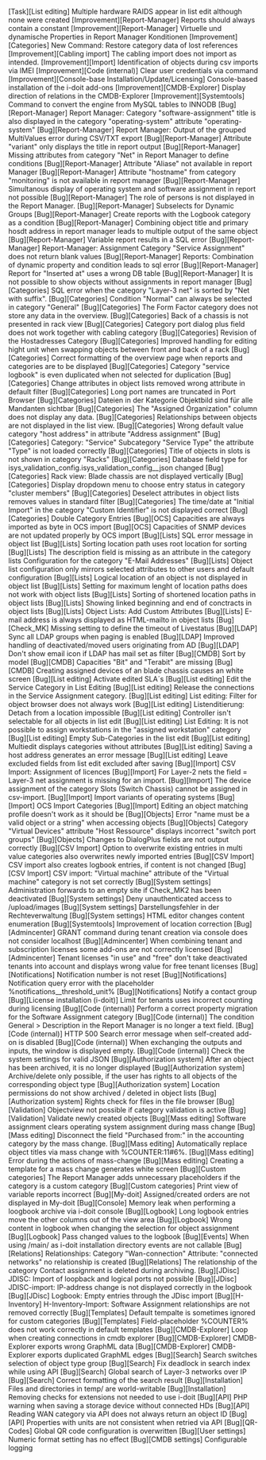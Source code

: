 [Task][List editing] Multiple hardware RAIDS appear in list edit although none were created
[Improvement][Report-Manager] Reports should always contain a constant
[Improvement][Report-Manager] Virtuelle und dynamische Properties in Report Manager Konditionen
[Improvement][Categories] New Command: Restore category data of lost references
[Improvement][Cabling import] The cabling import does not import as intended.
[Improvement][Import] Identification of objects during csv imports via IMEI
[Improvement][Code (internal)] Clear user credentials via command
[Improvement][Console-base Installation/Update/Licensing] Console-based installation of the i-doit add-ons
[Improvement][CMDB-Explorer] Display direction of relations in the CMDB-Explorer
[Improvement][Systemtools] Command to convert the engine from MySQL tables to INNODB
[Bug][Report-Manager] Report Manager: Category "software-assignment" title is also displayed in the category "operating-system" attribute "operating-system"
[Bug][Report-Manager] Report Manager: Output of the grouped MultiValues ​​error during CSV/TXT export
[Bug][Report-Manager] Attribute "variant" only displays the title in report output
[Bug][Report-Manager] Missing attributes from category "Net" in Report Manager to define conditions
[Bug][Report-Manager] Attribute "Aliase" not available in report Manager
[Bug][Report-Manager] Attribute "hostname" from category "monitoring" is not available in report manager
[Bug][Report-Manager] Simultanous display of operating system and software assignment in report not possible
[Bug][Report-Manager] The role of persons is not displayed in the Report Manager.
[Bug][Report-Manager] Subselects for Dynamic Groups
[Bug][Report-Manager] Create reports with the Logbook category as a condition
[Bug][Report-Manager] Combining object title and primary hosdt address in report manager leads to multiple output of the same object
[Bug][Report-Manager] Variable report results in a SQL error
[Bug][Report-Manager] Report-Manager: Assignment Category "Service Assignment" does not return blank values
[Bug][Report-Manager] Reports: Combination of dynamic property and condition leads to sql error
[Bug][Report-Manager] Report for "Inserted at" uses a wrong DB table
[Bug][Report-Manager] It is not possible to show objects without assignments in report manager
[Bug][Categories] SQL error when the category "Layer-3 net" is sorted by "Net with suffix".
[Bug][Categories] Condition "Normal" can always be selected in category "General"
[Bug][Categories] The Form Factor category does not store any data in the overview.
[Bug][Categories] Back of a chassis is not presented in rack view
[Bug][Categories] Category port dialog plus field does not work together with cabling category
[Bug][Categories] Revision of the Hostadresses Category
[Bug][Categories] Improved handling for editing hight unit when swapping objects between front and back of a rack
[Bug][Categories] Correct formatting of the overview page when reports and categories are to be displayed
[Bug][Categories] Category "service logbook" is even duplicated when not selected for duplication
[Bug][Categories] Change attributes in object lists removed wrong attribute in default filter
[Bug][Categories] Long port names are truncated in Port Browser
[Bug][Categories] Dateien in der Kategorie Objektbild sind für alle Mandanten sichtbar
[Bug][Categories] The "Assigned Organization" column does not display any data.
[Bug][Categories] Relationships between objects are not displayed in the list view.
[Bug][Categories] Wrong default value category "host address" in attribute "Address assignment"
[Bug][Categories] Category: "Service" Subcategory "Service Type" the attribute "Type" is not loaded correctly
[Bug][Categories] Title of objects in slots is not shown in category "Racks"
[Bug][Categories] Database field type for isys_validation_config.isys_validation_config__json changed
[Bug][Categories] Rack view: Blade chassis are not displayed vertically
[Bug][Categories] Display dropdown menu to choose entry status in category "cluster members"
[Bug][Categories] Deselect attributes in object lists removes values in standard filter
[Bug][Categories] The time/date at "Initial Import" in the category "Custom Identifier" is not displayed correct
[Bug][Categories] Double Category Entries
[Bug][OCS] Capacities are always imported as byte in OCS import
[Bug][OCS] Capacities of SNMP devices are not updated properly by OCS import
[Bug][Lists] SQL error message in object list
[Bug][Lists] Sorting location path uses root location for sorting
[Bug][Lists] The description field is missing as an attribute in the category lists Configuration for the category "E-Mail Addresses"
[Bug][Lists] Object list configuration only mirrors selected attributes to other users and default configuration
[Bug][Lists] Logical location of an object is not displayed in object list
[Bug][Lists] Setting for maximum lenght of location paths does not work with object lists
[Bug][Lists] Sorting of shortened location paths in object lists
[Bug][Lists] Showing linked beginning and end of conctracts in object lists
[Bug][Lists] Object Lists: Add Custom Attributes
[Bug][Lists] E-mail address is always displayed as HTML-mailto in object lists
[Bug][Check_MK] Missing setting to define the timeout of Livestatus
[Bug][LDAP] Sync all LDAP groups when paging is enabled
[Bug][LDAP] Improved handling of deactivated/moved users originating from AD
[Bug][LDAP] Don't show email icon if LDAP has mail set as filter
[Bug][CMDB] Sort by model
[Bug][CMDB] Capacities "Bit" and "Terabit" are missing
[Bug][CMDB] Creating assigned devices of an blade chassis causes an white screen
[Bug][List editing] Activate edited SLA´s
[Bug][List editing] Edit the Service Category in List Editing
[Bug][List editing] Release the connections in the Service Assignment category.
[Bug][List editing] List editing: Filter for object browser does not always work
[Bug][List editing] Listenditierung: Detach from a location impossible
[Bug][List editing] Controller isn't selectable for all objects in list edit
[Bug][List editing] List Editing: It is not possible to assign workstations in the "assigned workstation" category
[Bug][List editing] Empty Sub-Categories in the list edit
[Bug][List editing] Multiedit displays categories without attributes
[Bug][List editing] Saving a host address generates an error message
[Bug][List editing] Leave excluded fields from list edit excluded after saving
[Bug][Import] CSV Import: Assignment of licences
[Bug][Import] For Layer-2 nets the field = Layer-3 net assignment is missing for an import.
[Bug][Import] The device assignment of the category Slots (Switch Chassis) cannot be assigned in csv-import.
[Bug][Import] Import variants of operating systems
[Bug][Import] OCS Import Categories
[Bug][Import] Editing an object matching profile doesn't work as it should be
[Bug][Objects] Error "name must be a valid object or a string" when accessing objects
[Bug][Objects] Category "Virtual Devices" attribute "Host Ressource" displays incorrect "switch port groups"
[Bug][Objects] Changes to DialogPlus fields are not output correctly
[Bug][CSV Import] Option to overwrite existing entries in multi value categories also overwrites newly imported entries
[Bug][CSV Import] CSV import also creates logbook entries, if content is not changed
[Bug][CSV Import] CSV import: "Virtual machine" attribute of the "Virtual machine" category is not set correctly
[Bug][System settings] Administration forwards to an empty site if Check_MK2 has been deactivated
[Bug][System settings] Deny unauthenticated access to /upload/images
[Bug][System settings] Darstellungsfehler in der Rechteverwaltung
[Bug][System settings] HTML editor changes content enumeration
[Bug][Systemtools] Improvement of location correction
[Bug][Admincenter] GRANT command during tenant creation via console does not consider localhost
[Bug][Admincenter] When combining tenant and subscription licenses some add-ons are not correctly licensed
[Bug][Admincenter] Tenant licenses "in use" and "free" don't take deactivated tenants into account and displays wrong value for free tenant licenses
[Bug][Notifications] Notification number is not reset
[Bug][Notifications] Notification query error with the placeholder %notifications__threshold_unit%
[Bug][Notifications] Notify a contact group
[Bug][License installation (i-doit)] Limit for tenants uses incorrect counting during licensing
[Bug][Code (internal)] Perform a correct property migration for the Software Assignment category
[Bug][Code (internal)] The condition General > Description in the Report Manager is no longer a text field.
[Bug][Code (internal)] HTTP 500 Search error message when self-created add-on is disabled
[Bug][Code (internal)] When exchanging the outputs and inputs, the window is displayed empty.
[Bug][Code (internal)] Check the system settings for valid JSON
[Bug][Authorization system] After an object has been archived, it is no longer displayed
[Bug][Authorization system] Archive/delete only possible, if the user has rights to all objects of the corresponding object type
[Bug][Authorization system] Location permissions do not show archived / deleted in object lists
[Bug][Authorization system] Rights check for files in the file browser
[Bug][Validation] Objectview not possible if category validation is active
[Bug][Validation] Validate newly created objects
[Bug][Mass editing] Software assignment clears operating system assignment during mass change
[Bug][Mass editing] Disconnect the field "Purchased from:" in the accounting category by the mass change.
[Bug][Mass editing] Automatically replace object titles via mass change with %COUNTER:11#6%.
[Bug][Mass editing] Error during the actions of mass-change
[Bug][Mass editing] Creating a template for a mass change generates white screen
[Bug][Custom categories] The Report Manager adds unnecessary placeholders if the category is a custom category
[Bug][Custom categories] Print view of variable reports incorrect
[Bug][My-doit] Assigned/created orders are not displayed in My-doit
[Bug][Console] Memory leak when performing a loogbook archive via i-doit console
[Bug][Logbook] Long logbook entries move the other columns out of the view area
[Bug][Logbook] Wrong content in logbook when changing the selection for object assignment
[Bug][Logbook] Pass changed values to the logbook
[Bug][Events] When using /main/ as i-doit installation directory events are not callable
[Bug][Relations] Relationships: Category "Wan-connection" Attribute: "connected networks" no relationship is created
[Bug][Relations] The relationship of the category Contact assignment is deleted during archiving.
[Bug][JDisc] JDISC: Import of loopback and logical ports not possible
[Bug][JDisc] JDISC-import: IP-address change is not displayed correctly in the logbook
[Bug][JDisc] Logbook: Empty entries through the JDisc import
[Bug][H-Inventory] H-Inventory-Import: Software Assignment relationships are not removed correctly
[Bug][Templates] Default tempalte is sometimes ignored for custom categories
[Bug][Templates] Field-placeholder %COUNTER% does not work correctly in default templates
[Bug][CMDB-Explorer] Loop when creating connections in cmdb explorer
[Bug][CMDB-Explorer] CMDB-Explorer exports wrong GraphML data
[Bug][CMDB-Explorer] CMDB-Explorer exports duplicated GraphML edges
[Bug][Search] Search switches selection of object type group
[Bug][Search] Fix deadlock in search index while using API
[Bug][Search] Global search of Layer-3 networks over IP
[Bug][Search] Correct formatting of the search result
[Bug][Installation] Files and directories in temp/ are world-writable
[Bug][Installation] Removing checks for extensions not needed to use i-doit
[Bug][API] PHP warning when saving a storage device without connected HDs
[Bug][API] Reading WAN category via API does not always return an object ID
[Bug][API] Properties with units are not consistent when retried via API
[Bug][QR-Codes] Global QR code configuration is overwritten
[Bug][User settings] Numeric format setting has no effect
[Bug][CMDB settings] Configurable logging